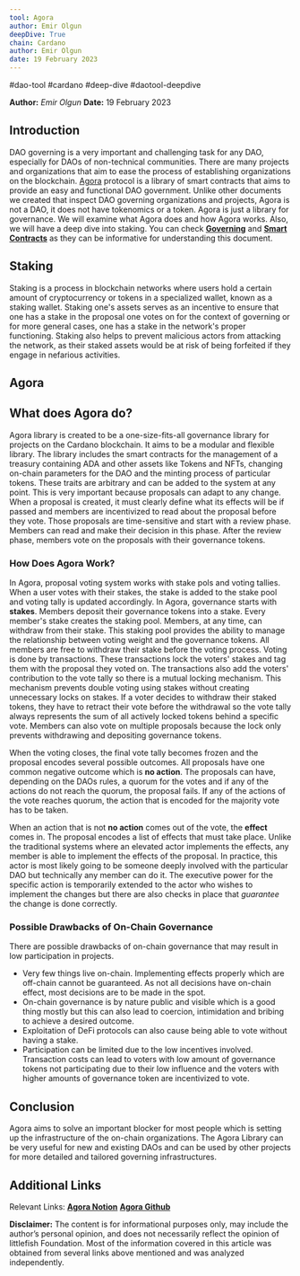 ```yaml
---
tool: Agora
author: Emir Olgun
deepDive: True
chain: Cardano
author: Emir Olgun
date: 19 February 2023
---
```


#dao-tool #cardano #deep-dive #daotool-deepdive

**Author:** *Emir Olgun*
**Date:** 19 February 2023

## Introduction

DAO governing is a very important and challenging task for any DAO, especially for DAOs of non-technical communities. There are many projects and organizations that aim to ease the process of establishing organizations on the blockchain. [Agora](https://github.com/Liqwid-Labs/agora) protocol is a library of smart contracts that aims to provide an easy and functional DAO government. Unlike other documents we created that inspect DAO governing organizations and projects, Agora is not a DAO, it does not have tokenomics or a token. Agora is just a library for governance. We will examine what Agora does and how Agora works. Also, we will have a deep dive into staking. You can check [**Governing**](https://hackmd.io/uFYmotUkSO6qCZPeFd_Q4A#DAO-Governing) and [**Smart Contracts**](https://hackmd.io/uFYmotUkSO6qCZPeFd_Q4A#Smart-Contract) as they can be informative for understanding this document.

## Staking

Staking is a process in blockchain networks where users hold a certain amount of cryptocurrency or tokens in a specialized wallet, known as a staking wallet. Staking one's assets serves as an incentive to ensure that one has a stake in the proposal one votes on for the context of governing or for more general cases, one has a stake in the network's proper functioning.
Staking also helps to prevent malicious actors from attacking the network, as their staked assets would be at risk of being forfeited if they engage in nefarious activities.

## Agora

## What does Agora do?

Agora library is created to be a one-size-fits-all governance library for projects on the Cardano blockchain. It aims to be a modular and flexible library. The library includes the smart contracts for the management of a treasury containing ADA and other assets like Tokens and NFTs, changing on-chain parameters for the DAO and the minting process of particular tokens. These traits are arbitrary and can be added to the system at any point. This is very important because proposals can adapt to any change.
When a proposal is created, it must clearly define what its effects will be if passed and members are incentivized to read about the proposal before they vote. Those proposals are time-sensitive and start with a review phase. Members can read and make their decision in this phase. After the review phase, members vote on the proposals with their governance tokens.

### How Does Agora Work?

In Agora, proposal voting system works with stake pols and voting tallies. When a user votes with their stakes, the stake is added to the stake pool and voting tally is updated accordingly. 
In Agora, governance starts with **stakes**. Members deposit their governance tokens into a stake. Every member's stake creates the staking pool. Members, at any time, can withdraw from their stake. This staking pool provides the ability to manage the relationship between voting weight and the governance tokens. All members are free to withdraw their stake before the voting process. Voting is done by transactions. These transactions lock the voters' stakes and tag them with the proposal they voted on. The transactions also add the voters' contribution to the vote tally so there is a mutual locking mechanism. This mechanism prevents double voting using stakes without creating unnecessary locks on stakes.
If a voter decides to withdraw their staked tokens, they have to retract their vote before the withdrawal so the vote tally always represents the sum of all actively locked tokens behind a specific vote.
Members can also vote on multiple proposals because the lock only prevents withdrawing and depositing governance tokens.

When the voting closes, the final vote tally becomes frozen and the proposal encodes several possible outcomes. All proposals have one common negative outcome which is **no action**. The proposals can have, depending on the DAOs rules, a quorum for the votes and if any of the actions do not reach the quorum, the proposal fails. If any of the actions of the vote reaches quorum, the action that is encoded for the majority vote has to be taken.

When an action that is not **no action** comes out of the vote, the **effect** comes in. The proposal encodes a list of effects that must take place. Unlike the traditional systems where an elevated actor implements the effects, any member is able to implement the effects of the proposal. In practice, this actor is most likely going to be someone deeply involved with the particular DAO but technically any member can do it. The executive power for the specific action is temporarily extended to the actor who wishes to implement the changes but there are also checks in place that *guarantee* the change is done correctly.

### Possible Drawbacks of On-Chain Governance

There are possible drawbacks of on-chain governance that may result in low participation in projects.

- Very few things live on-chain. Implementing effects properly which are off-chain cannot be guaranteed. As not all decisions have on-chain effect, most decisions are to be made in the spot.
- On-chain governance is by nature public and visible which is a good thing mostly but this can also lead to coercion, intimidation and bribing to achieve a desired outcome.
- Exploitation of DeFi protocols can also cause being able to vote without having a stake.
- Participation can be limited due to the low incentives involved. Transaction costs can lead to voters with low amount of governance tokens not participating due to their low influence and the voters with higher amounts of governance token are incentivized to vote.

## Conclusion

Agora aims to solve an important blocker for most people which is setting up the infrastructure of the on-chain organizations. The Agora Library can be very useful for new and existing DAOs and can be used by other projects for more detailed and tailored governing infrastructures.

## Additional Links
Relevant Links:
[**Agora Notion**](https://liqwid.notion.site/e85c09d2c9a542b19aac8dd3d6caa98b?v=d863219cd6a14082a661c4959cabd6e7)
[**Agora Github**](https://github.com/Liqwid-Labs/agora)

**Disclaimer:** The content is for informational purposes only, may include the author’s personal opinion, and does not necessarily reflect the opinion of littlefish Foundation. Most of the information covered in this article was obtained from several links above mentioned and was analyzed independently.
